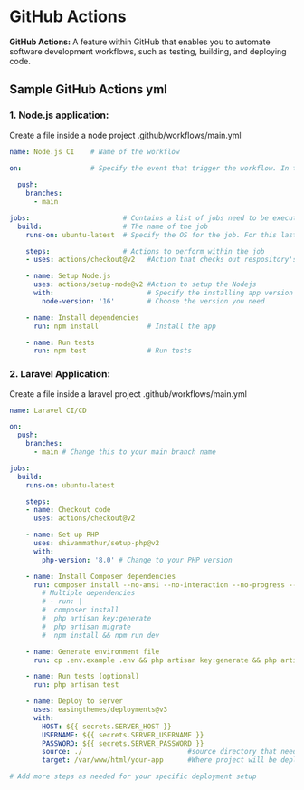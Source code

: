 # GitHub Actions
**GitHub Actions:** A feature within GitHub that enables you to automate software development workflows, such as testing, building, and deploying code.

## Sample GitHub Actions yml
### 1. Node.js application:
Create a file inside a node project .github/workflows/main.yml

```yaml
name: Node.js CI  	# Name of the workflow

on:  				# Specify the event that trigger the workflow. In this case it triggers on every push to the main branch
							
  push:
    branches:
      - main

jobs:						# Contains a list of jobs need to be executed
  build:					# The name of the job
    runs-on: ubuntu-latest	# Specify the OS for the job. For this lastest ubuntu OS

    steps:					# Actions to perform within the job
    - uses: actions/checkout@v2	  #Action that checks out respository's code

    - name: Setup Node.js
      uses: actions/setup-node@v2 #Action to setup the Nodejs
      with:						  # Specify the installing app version
        node-version: '16' 		  # Choose the version you need

    - name: Install dependencies
      run: npm install			  # Install the app

    - name: Run tests
      run: npm test				  # Run tests	
```


### 2. Laravel Application:

Create a file inside a laravel project .github/workflows/main.yml

```yaml
name: Laravel CI/CD

on:
  push:
    branches:
      - main # Change this to your main branch name

jobs:
  build:
    runs-on: ubuntu-latest

    steps:
    - name: Checkout code
      uses: actions/checkout@v2

    - name: Set up PHP
      uses: shivammathur/setup-php@v2
      with:
        php-version: '8.0' # Change to your PHP version

    - name: Install Composer dependencies
      run: composer install --no-ansi --no-interaction --no-progress --no-scripts --optimize-autoloader
        # Multiple dependencies
        # - run: |
        #  composer install
        #  php artisan key:generate
        #  php artisan migrate
        #  npm install && npm run dev

    - name: Generate environment file
      run: cp .env.example .env && php artisan key:generate && php artisan migrate && npm install && npm run dev

    - name: Run tests (optional)
      run: php artisan test

    - name: Deploy to server
      uses: easingthemes/deployments@v3
      with:
        HOST: ${{ secrets.SERVER_HOST }}
        USERNAME: ${{ secrets.SERVER_USERNAME }}
        PASSWORD: ${{ secrets.SERVER_PASSWORD }}
        source: ./                          #source directory that need to be transferred/deployed to the target server.
        target: /var/www/html/your-app      #Where project will be deployed on the server

# Add more steps as needed for your specific deployment setup

```